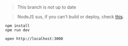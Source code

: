 > This branch is not up to date

> NodeJS sus, if you can't build or deploy, check [this](https://hono.dev/docs/getting-started/nodejs/). 

```
npm install
npm run dev
```

```
open http://localhost:3000
```
